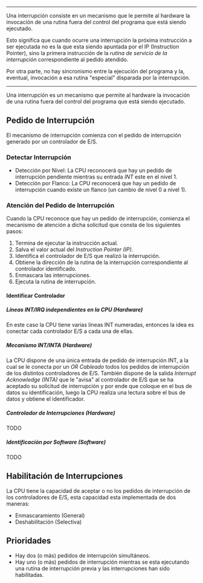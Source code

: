 ***
Una interrupción consiste en un mecanismo que le permite al hardware la invocación de una rutina fuera del control del programa que está siendo ejecutado.

Esto significa que cuando ocurre una interrupción la próxima instrucción a ser ejecutada no es la que esta siendo apuntada por el IP (Instruction Pointer), sino la primera instrucción de la *rutina de servicio de la interrupción* correspondiente al pedido atendido.

Por otra parte, no hay sincronismo entre la ejecución del programa y la, eventual, invocación a esa rutina "especial" disparada por la interrupción.
***
Una interrupción es un mecanismo que permite al hardware la invocación de una rutina fuera del control del programa que está siendo ejecutado.

## Pedido de Interrupción
El mecanismo de interrupción comienza con el pedido de interrupción generado por un controlador de E/S.

### Detectar Interrupción
- Detección por Nivel: La CPU reconocerá que hay un pedido de interrupción pendiente mientras su entrada *INT* este en el nivel 1.
- Detección por Flanco: La CPU reconocerá que hay un pedido de interrupción cuando existe un flanco (un cambio de nivel 0 a nivel 1).

### Atención del Pedido de Interrupción
Cuando la CPU reconoce que hay un pedido de interrupción, comienza el mecanismo de atención a dicha solicitud que consta de los siguientes pasos:
1. Termina de ejecutar la instrucción actual.
2. Salva el valor actual del *Instruction Pointer (IP)*.
3. Identifica el controlador de E/S que realizó la interrupción.
4. Obtiene la dirección de la rutina de la interrupción correspondiente al controlador identificado.
5. Enmascara las interrupciones.
6. Ejecuta la rutina de interrupción.

#### Identificar Controlador
##### Líneas INT/IRQ independientes en la CPU  (Hardware)
En este caso la CPU tiene varias líneas INT numeradas, entonces la idea es conectar cada controlador E/S a cada una de ellas.

##### Mecanismo INT/INTA  (Hardware)
La CPU dispone de una única entrada de pedido de interrupción INT, a la cual se le conecta por un *OR Cableado* todos los pedidos de interrupción de los distintos controladores de E/S. También dispone de la salida *Interrupt Acknowledge (INTA)* que le "avisa" al controlador de E/S que se ha aceptado su solicitud de interrupción y por ende que coloque en el bus de datos su identificación, luego la CPU realiza una lectura sobre el bus de datos y obtiene el identificador.

##### Controlador de Interrupciones  (Hardware)
TODO

##### Identificación por Software (Software)
TODO

## Habilitación de Interrupciones
La CPU tiene la capacidad de aceptar o no los pedidos de interrupción de los controladores de E/S, esta capacidad esta implementada de dos maneras:
- Enmascaramiento (General)
- Deshabilitación (Selectiva)

## Prioridades
- Hay dos (o más) pedidos de interrupción simultáneos.
- Hay uno (o más) pedidos de interrupción mientras se esta ejecutando una rutina de interrupción previa y las interrupciones han sido habilitadas.
